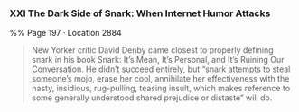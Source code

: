 ### XXI The Dark Side of Snark: When Internet Humor Attacks
%% Page 197 · Location 2884 
> New Yorker critic David Denby came closest to properly defining snark in his book Snark: It’s Mean, It’s Personal, and It’s Ruining Our Conversation. He didn’t succeed entirely, but “snark attempts to steal someone’s mojo, erase her cool, annihilate her effectiveness with the nasty, insidious, rug-pulling, teasing insult, which makes reference to some generally understood shared prejudice or distaste” will do. 
